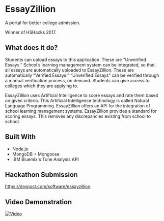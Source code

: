 # EssayZillion

A portal for better college admission.

Winner of HSHacks 2017.

## What does it do?

Students can upload essays to this application. These are “Unverified Essays.” School’s learning management system can be integrated, so that all essays are automatically uploaded to EssayZillion. These are automatically “Verified Essays.” “Unverified Essays” can be verified through a manual verification process, on demand. Students can give access to colleges which they are applying to.

EssayZillion uses Artificial Intelligence to score essays and rate them based on given criteria. This Artificial Intelligence technology is called Natural Language Programming. EssayZillion offers an API for the integration of school learning management systems. EssayZillion provides a standard for scoring essays. This removes any discrepancies existing from school to school.

## Built With

* Node.js 
* MongoDB + Mongoose
* IBM Bluemix's Tone Analysis API

## Hackathon Submission 

https://devpost.com/software/essayzillion

## Video Demonstration

[![Video](https://i.imgur.com/ngQ5fFm.png)](https://www.youtube.com/watch?v=8PiEBPt6lWc)
